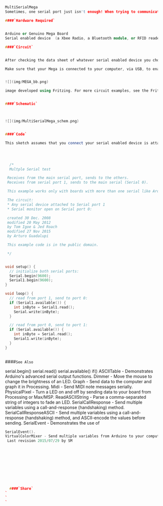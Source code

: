 ##
```c++
MultiSerialMega
Sometimes, one serial port just isn't enough! When trying to communicate with multiple serial enabled devices, while also sending info back to the main serial window, a few extra RX/TX ports can be a welcomed thing. This example makes use of one of Arduino and Genuino Mega's 3 auxiliary serial ports, routing any incoming data read on that connection straight to the main TX line, and, in turn, to the main serial window for you to view. 

####`Hardware Required`


Arduino or Genuino Mega Board
Serial enabled device  (a Xbee Radio, a Bluetooth module, or RFID reader, or another board, for instance).

####`Circuit`


After checking the data sheet of whatever serial enabled device you choose to use for this example, make sure that it is both properly wired and powered. Connect the RX pin and TX pins of your device to the TX1 and RX1 pins of your Mega, as shown in the schematic below. 

Make sure that your Mega is connected to your computer, via USB, to enable serial communication. 


![](img/MEGA_bb.png)

image developed using Fritzing. For more circuit examples, see the Fritzing project page 


####`Schematic`



![](img/MultiSerialMega_schem.png)


####`Code`

This sketch assumes that you connect your serial enabled device is attached to TX1 and RX1. 




  /*
  Multple Serial test

 Receives from the main serial port, sends to the others.
 Receives from serial port 1, sends to the main serial (Serial 0).

 This example works only with boards with more than one serial like Arduino Mega, Due, Zero etc

 The circuit:
 * Any serial device attached to Serial port 1
 * Serial monitor open on Serial port 0:

 created 30 Dec. 2008
 modified 20 May 2012
 by Tom Igoe & Jed Roach
 modified 27 Nov 2015
 by Arturo Guadalupi

 This example code is in the public domain.

 */


void setup() {
  // initialize both serial ports:
  Serial.begin(9600);
  Serial1.begin(9600);
}

void loop() {
  // read from port 1, send to port 0:
  if (Serial1.available()) {
    int inByte = Serial1.read();
    Serial.write(inByte);
  }

  // read from port 0, send to port 1:
  if (Serial.available()) {
    int inByte = Serial.read();
    Serial1.write(inByte);
  }
}
  
```




####`See Also`

serial.begin()
serial.read()
serial.available()
if()
ASCIITable - Demonstrates Arduino's advanced serial output functions.
Dimmer - Move the mouse to change the brightness of an LED.
Graph - Send data to the computer and graph it in Processing.
Midi - Send MIDI note messages serially.
PhysicalPixel - Turn a LED on and off by sending data to your board from Processing or Max/MSP.
ReadASCIIString - Parse a comma-separated string of integers to fade an LED.
SerialCallResponse - Send multiple variables using a call-and-response (handshaking) method.
SerialCallResponseASCII - Send multiple variables using a call-and-response (handshaking) method, and ASCII-encode the values before sending.
SerialEvent - Demonstrates the use of 
```c++
SerialEvent().
VirtualColorMixer - Send multiple variables from Arduino to your computer and read them in Processing or Max/MSP.
 Last revision 2015/07/29 by SM 




				
				




  ####`Share`
`
`
`
